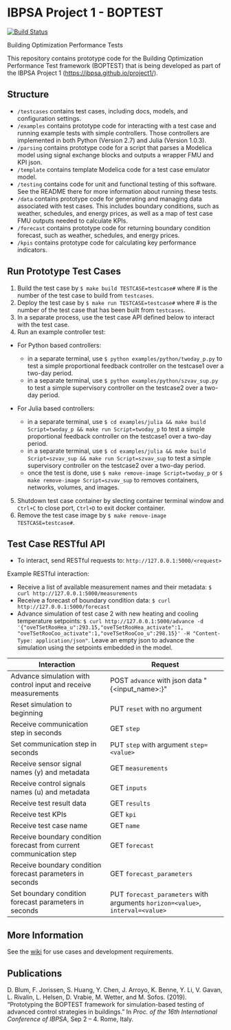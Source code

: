 # IBPSA Project 1 - BOPTEST

[![Build Status](https://travis-ci.org/ibpsa/project1-boptest.svg?branch=master)](https://travis-ci.org/ibpsa/project1-boptest)

Building Optimization Performance Tests

This repository contains prototype code for the Building Optimization Performance Test framework (BOPTEST)
that is being developed as part of the IBPSA Project 1 (https://ibpsa.github.io/project1/).

## Structure
- ``/testcases`` contains test cases, including docs, models, and configuration settings.
- ``/examples`` contains prototype code for interacting with a test case and running example tests with simple controllers.  Those controllers are implemented in both Python (Version 2.7) and Julia (Version 1.0.3).
- ``/parsing`` contains prototype code for a script that parses a Modelica model using signal exchange blocks and outputs a wrapper FMU and KPI json.
- ``/template`` contains template Modelica code for a test case emulator model.
- ``/testing`` contains code for unit and functional testing of this software.  See the README there for more information about running these tests.
- ``/data`` contains prototype code for generating and managing data associated with test cases.  This includes boundary conditions, such as weather, schedules, and energy prices, as well as a map of test case FMU outputs needed to calculate KPIs.
- ``/forecast`` contains prototype code for returning boundary condition forecast, such as weather, schedules, and energy prices.
- ``/kpis`` contains prototype code for calculating key performance indicators.

## Run Prototype Test Cases
1) Build the test case by ``$ make build TESTCASE=testcase#`` where # is the number of the test case to build from ``testcases``.
2) Deploy the test case by ``$ make run TESTCASE=testcase#`` where # is the number of the test case that has been built from ``testcases``.
3) In a separate process, use the test case API defined below to interact with the test case.
4) Run an example controller test: 

* For Python based controllers:
  * in a separate terminal, use ``$ python examples/python/twoday_p.py`` to test a simple proportional feedback controller on the testcase1 over a two-day period.
  * in a separate terminal, use ``$ python examples/python/szvav_sup.py`` to test a simple supervisory controller on the testcase2 over a two-day period.

* For Julia based controllers:
  * in a separate terminal, use ``$ cd examples/julia && make build Script=twoday_p && make run Script=twoday_p`` to test a simple proportional feedback controller on the testcase1 over a two-day period.
  * in a separate terminal, use ``$ cd examples/julia && make build Script=szvav_sup && make run Script=szvav_sup`` to test a simple supervisory controller on the testcase2 over a two-day period.
  * once the test is done, use ``$ make remove-image Script=twoday_p`` or ``$ make remove-image Script=szvav_sup`` to removes containers, networks, volumes, and images.

5) Shutdown test case container by slecting container terminal window and ``Ctrl+C`` to close port, ``Ctrl+D`` to exit docker container.
6) Remove the test case image by ``$ make remove-image TESTCASE=testcase#``.

## Test Case RESTful API
- To interact, send RESTful requests to: ``http://127.0.0.1:5000/<request>``

Example RESTful interaction:

- Receive a list of available measurement names and their metadata: ``$ curl http://127.0.0.1:5000/measurements``
- Receive a forecast of boundary condition data: ``$ curl http://127.0.0.1:5000/forecast``
- Advance simulation of test case 2 with new heating and cooling temperature setpoints: ``$ curl http://127.0.0.1:5000/advance -d '{"oveTSetRooHea_u":293.15,"oveTSetRooHea_activate":1, "oveTSetRooCoo_activate":1,"oveTSetRooCoo_u":298.15}' -H "Content-Type: application/json"``.  Leave an empty json to advance the simulation using the setpoints embedded in the model.

| Interaction                                                           | Request                                                   |
|-----------------------------------------------------------------------|-----------------------------------------------------------|
| Advance simulation with control input and receive measurements        |  POST ``advance`` with json data "{<input_name>:<value>}" |
| Reset simulation to beginning                                         |  PUT ``reset`` with no argument                           |
| Receive communication step in seconds                                 |  GET ``step``                                             |
| Set communication step in seconds                                     |  PUT ``step`` with argument ``step=<value>``              |
| Receive sensor signal names (y) and metadata                          |  GET ``measurements``                                     |
| Receive control signals names (u) and metadata                        |  GET ``inputs``                                           |
| Receive test result data                                              |  GET ``results``                                          |
| Receive test KPIs                                                     |  GET ``kpi``                                              |
| Receive test case name                                                |  GET ``name``                                             |
| Receive boundary condition forecast from current communication step   |  GET ``forecast``                                         |
| Receive boundary condition forecast parameters in seconds             |  GET ``forecast_parameters``                              |
| Set boundary condition forecast parameters in seconds  		        |  PUT ``forecast_parameters`` with arguments ``horizon=<value>``, ``interval=<value>``|

## More Information
See the [wiki](https://github.com/ibpsa/project1-boptest/wiki) for use cases and development requirements.

## Publications
D. Blum, F. Jorissen, S. Huang, Y. Chen, J. Arroyo, K. Benne, Y. Li, V. Gavan, L. Rivalin, L. Helsen, D. Vrabie, M. Wetter, and M. Sofos. (2019). “Prototyping the BOPTEST framework for simulation-based testing of advanced control strategies in buildings.” In *Proc. of the 16th International Conference of IBPSA*, Sep 2 – 4. Rome, Italy.
